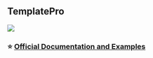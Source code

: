 ## TemplatePro

![](https://www.danieleteti.it/images/instant_search_demo.gif)

### ⭐ [Official Documentation and Examples](https://www.danieleteti.it/templatepro/)
